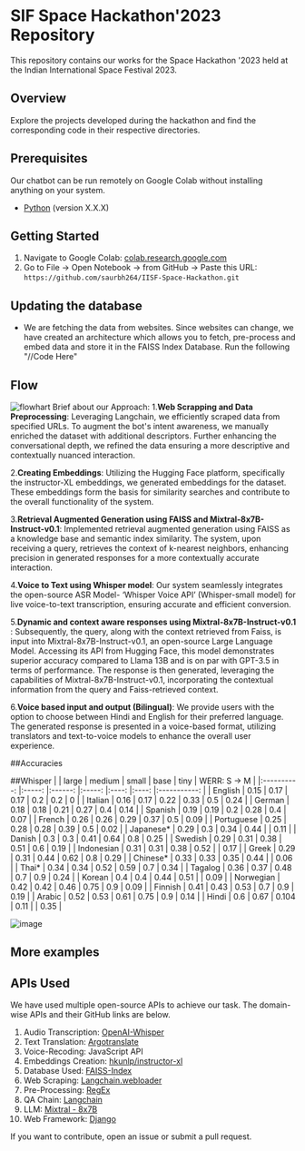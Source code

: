 # SIF Space Hackathon'2023 Repository

This repository contains our works for the Space Hackathon '2023 held at the Indian International Space Festival 2023.

## Overview

Explore the projects developed during the hackathon and find the corresponding code in their respective directories.

## Prerequisites

Our chatbot can be run remotely on Google Colab without installing anything on your system. 
- [Python](https://www.python.org/) (version X.X.X)

## Getting Started

1. Navigate to Google Colab: [colab.research.google.com](https://colab.research.google.com/)
2. Go to File -> Open Notebook -> from GitHub -> Paste this URL: `https://github.com/saurbh264/IISF-Space-Hackathon.git`

## Updating the database

- We are fetching the data from websites. Since websites can change, we have created an architecture which allows you to fetch, pre-process and embed data and store it in the FAISS Index Database. Run the following "//Code Here"

## Flow 
![flowhart](https://github.com/that-coding-kid/Saarthi/assets/120119962/e39cff30-e044-4313-9c64-961f49072c5d)
Brief about our Approach:
1.**Web Scrapping and Data Preprocessing**: Leveraging Langchain, we efficiently scraped data from specified URLs. To augment the bot's intent awareness, we manually enriched the dataset with additional descriptors. Further enhancing the conversational depth, we refined the data ensuring a more descriptive and contextually nuanced interaction.

2.**Creating Embeddings**: Utilizing the Hugging Face platform, specifically the instructor-XL embeddings, we generated embeddings for the dataset. These embeddings form the basis for similarity searches and contribute to the overall functionality of the system.

3.**Retrieval Augmented Generation using FAISS and Mixtral-8x7B-Instruct-v0.1**: Implemented retrieval augmented generation using FAISS as a knowledge base and semantic index similarity. The system, upon receiving a query, retrieves the context of k-nearest neighbors, enhancing precision in generated responses for a more contextually accurate interaction.

4.**Voice to Text using Whisper model**: Our system seamlessly integrates the open-source ASR Model- ‘Whisper Voice API’ (Whisper-small model) for live voice-to-text transcription, ensuring accurate and efficient conversion.

5.**Dynamic and context aware responses using Mixtral-8x7B-Instruct-v0.1** : Subsequently, the query, along with the context retrieved from Faiss, is input into Mixtral-8x7B-Instruct-v0.1, an open-source Large Language Model. Accessing its API from Hugging Face, this model demonstrates superior accuracy compared to Llama 13B and is on par with GPT-3.5 in terms of performance. The response is then generated, leveraging the capabilities of Mixtral-8x7B-Instruct-v0.1, incorporating the contextual information from the query and Faiss-retrieved context.

6.**Voice based input and output (Bilingual)**: We provide users with the option to choose between Hindi and English for their preferred language. The generated response is presented in a voice-based format, utilizing translators and text-to-voice models to enhance the overall user experience.


##Accuracies

##Whisper
|            	| large 	| medium 	| small 	| base 	| tiny 	| WERR: S → M 	|
|:----------:	|:-----:	|:------:	|:-----:	|:----:	|:----:	|:-----------:	|
| English    	| 0.15  	| 0.17   	| 0.17  	| 0.2  	| 0.2  	| 0           	|
| Italian    	| 0.16  	| 0.17   	| 0.22  	| 0.33 	| 0.5  	| 0.24        	|
| German     	| 0.18  	| 0.18   	| 0.21  	| 0.27 	| 0.4  	| 0.14        	|
| Spanish    	| 0.19  	| 0.19   	| 0.2   	| 0.28 	| 0.4  	| 0.07        	|
| French     	| 0.26  	| 0.26   	| 0.29  	| 0.37 	| 0.5  	| 0.09        	|
| Portuguese 	| 0.25  	| 0.28   	| 0.28  	| 0.39 	| 0.5  	| 0.02        	|
| Japanese*  	| 0.29  	| 0.3    	| 0.34  	| 0.44 	|      	| 0.11        	|
| Danish     	| 0.3   	| 0.3    	| 0.41  	| 0.64 	| 0.8  	| 0.25        	|
| Swedish    	| 0.29  	| 0.31   	| 0.38  	| 0.51 	| 0.6  	| 0.19        	|
| Indonesian 	| 0.31  	| 0.31   	| 0.38  	| 0.52 	|      	| 0.17        	|
| Greek      	| 0.29  	| 0.31   	| 0.44  	| 0.62 	| 0.8  	| 0.29        	|
| Chinese*   	| 0.33  	| 0.33   	| 0.35  	| 0.44 	|      	| 0.06        	|
| Thai*      	| 0.34  	| 0.34   	| 0.52  	| 0.59 	| 0.7  	| 0.34        	|
| Tagalog    	| 0.36  	| 0.37   	| 0.48  	| 0.7  	| 0.9  	| 0.24        	|
| Korean     	| 0.4   	| 0.4    	| 0.44  	| 0.51 	|      	| 0.09        	|
| Norwegian  	| 0.42  	| 0.42   	| 0.46  	| 0.75 	| 0.9  	| 0.09        	|
| Finnish    	| 0.41  	| 0.43   	| 0.53  	| 0.7  	| 0.9  	| 0.19        	|
| Arabic     	| 0.52  	| 0.53   	| 0.61  	| 0.75 	| 0.9  	| 0.14        	|
| Hindi      	| 0.6   	| 0.67   	| 0.104 	| 0.11 	|      	| 0.35        	|

![image](https://github.com/saurbh264/IISF-Space-Hackathon/assets/126571954/795d14f5-df69-4e4b-9c65-2365b25d8cf6)

## More examples

## APIs Used

We have used multiple open-source APIs to achieve our task. The domain-wise APIs and their GitHub links are below.

1. Audio Transcription: [OpenAI-Whisper](https://openai.com/research/whisper)
2. Text Translation: [Argotranslate](https://github.com/argosopentech/argos-translate)
3. Voice-Recoding: JavaScript API
4. Embeddings Creation: [hkunlp/instructor-xl](https://huggingface.co/hkunlp/instructor-xl)
5. Database Used: [FAISS-Index](https://github.com/facebookresearch/faiss)
6. Web Scraping: [Langchain.webloader](https://js.langchain.com/docs/integrations/document_loaders/web_loaders/)
7. Pre-Processing: [RegEx](https://github.com/python/cpython/tree/3.12/Lib/re/)
8. QA Chain: [Langchain](https://www.langchain.com/)
9. LLM: [Mixtral - 8x7B](https://www.langchain.com/)
10. Web Framework: [Django](https://github.com/django/django)


If you want to contribute, open an issue or submit a pull request.
